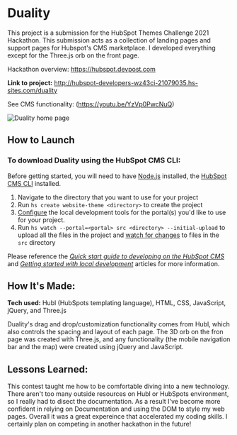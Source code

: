 # Duality

This project is a submission for the HubSpot Themes Challenge 2021 Hackathon. This submission acts as a collection of landing pages and support pages for Hubspot's CMS marketplace. I developed everything except for the Three.js orb on the front page.

Hackathon overview: https://hubspot.devpost.com


**Link to project:** http://hubspot-developers-wz43ci-21079035.hs-sites.com/duality

See CMS functionality: (https://youtu.be/YzVp0PwcNuQ)


![Duality home page](https://res.cloudinary.com/duf8g2rbv/image/upload/v1644717586/Screen_Shot_2022-02-12_at_7.57.04_PM_lacofr.png)


## How to Launch

### To download Duality using the HubSpot CMS CLI:

Before getting started, you will need to have [Node.js](https://nodejs.org) installed, the [HubSpot CMS CLI](https://developers.hubspot.com/docs/cms/guides/getting-started-with-local-development#install-dependencies) installed.

1. Navigate to the directory that you want to use for your project
2. Run `hs create website-theme <directory>` to create the project
3. [Configure](https://developers.hubspot.com/docs/cms/guides/getting-started-with-local-development#configure-the-local-development-tools) the local development tools for the portal(s) you'd like to use for your project.
4. Run `hs watch --portal=<portal> src <directory> --initial-upload` to upload all the files in the project and [watch for changes](https://developers.hubspot.com/docs/cms/developer-reference/local-development-cms-cli#watch) to files in the `src` directory

Please reference the _[Quick start guide to developing on the HubSpot CMS](https://developers.hubspot.com/docs/cms/guides/getting-started)_ and _[Getting started with local development](https://designers.hubspot.com/tutorials/getting-started-with-local-development)_ articles for more information.


## How It's Made:

**Tech used:** Hubl (HubSpots templating language), HTML, CSS, JavaScript, jQuery, and Three.js

Duality's drag and drop/customization functionality comes from Hubl, which also controls the spacing and layout of each page. The 3D orb on the fron page was created with Three.js, and any functionality (the mobile navigation bar and the map) were created using jQuery and JavaScript. 

## Lessons Learned:

This contest taught me how to be comfortable diving into a new technology. There aren't too many outside resources on Hubl or HubSpots environment, so I really had to disect the documentation. As a result I've become more confident in relying on Documentation and using the DOM to style my web pages. Overall it was a great expereince that accelerated my coding skills. I certainly plan on competing in another hackathon in the future!


